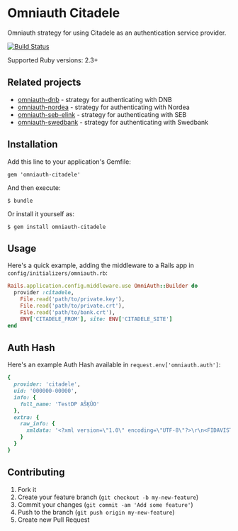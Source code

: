 # Omniauth Citadele

Omniauth strategy for using Citadele as an authentication service provider.

[![Build Status](https://travis-ci.org/mak-it/omniauth-citadele.svg?branch=master)](https://travis-ci.org/mak-it/omniauth-citadele)

Supported Ruby versions: 2.3+

## Related projects

- [omniauth-dnb](https://github.com/mak-it/omniauth-dnb) - strategy for authenticating with DNB
- [omniauth-nordea](https://github.com/mak-it/omniauth-nordea) - strategy for authenticating with Nordea
- [omniauth-seb-elink](https://github.com/mak-it/omniauth-seb-elink) - strategy for authenticating with SEB
- [omniauth-swedbank](https://github.com/mak-it/omniauth-swedbank) - strategy for authenticating with Swedbank


## Installation

Add this line to your application's Gemfile:

    gem 'omniauth-citadele'

And then execute:

    $ bundle

Or install it yourself as:

    $ gem install omniauth-citadele

## Usage

Here's a quick example, adding the middleware to a Rails app
in `config/initializers/omniauth.rb`:

```ruby
Rails.application.config.middleware.use OmniAuth::Builder do
  provider :citadele,
    File.read('path/to/private.key'),
    File.read('path/to/private.crt'),
    File.read('path/to/bank.crt'),
    ENV['CITADELE_FROM'], site: ENV['CITADELE_SITE']
end
```

## Auth Hash

Here's an example Auth Hash available in `request.env['omniauth.auth']`:

```ruby
{
  provider: 'citadele',
  uid: '000000-00000',
  info: {
    full_name: 'TestDP AŠĶŪO'
  },
  extra: {
    raw_info: {
      xmldata: '<?xml version=\"1.0\" encoding=\"UTF-8\"?>\r\n<FIDAVISTA xmlns=\"http://ivis.eps.gov.lv/XMLSchemas/100017/fidavista/v1-2\" xmlns:xsi=\"http://www.w3.org/2001/XMLSchema-instance\" xsi:schemaLocation=\"http://ivis.eps.gov.lv/XMLSchemas/100017/fidavista/v1-2 http://ivis.eps.gov.lv/XMLSchemas/100017/fidavista/v1-2/fidavista.xsd\"><Header><Timestamp>20170502142652000</Timestamp><From>10000</From><Extension><Amai xmlns=\"http://online.citadele.lv/XMLSchemas/amai/\" xmlns:xsi=\"http://www.w3.org/2001/XMLSchema-instance\" xsi:schemaLocation=\"http://online.citadele.lv/XMLSchemas/amai/ http://online.citadele.lv/XMLSchemas/amai/amai.xsd\"><Request>AUTHRESP</Request><RequestUID>258e4526-8129-468f-832a-493807346f96</RequestUID><Version>5.0</Version><Language>LV</Language><PersonCode>00000000000</PersonCode><Person>TestDP AŠĶŪO</Person><Code>100</Code><SignatureData><Signature xmlns=\"http://www.w3.org/2000/09/xmldsig#\"><SignedInfo><CanonicalizationMethod Algorithm=\"http://www.w3.org/TR/2001/REC-xml-c14n-20010315\"/><SignatureMethod Algorithm=\"http://www.w3.org/2001/04/xmldsig-more#rsa-sha256\"/><Reference URI=\"\"><Transforms><Transform Algorithm=\"http://www.w3.org/2000/09/xmldsig#enveloped-signature\"/></Transforms><DigestMethod Algorithm=\"http://www.w3.org/2001/04/xmlenc#sha256\"/><DigestValue>E3FoLc7qCoWppsPn5BPdY5GJg6CGj3BEOfoaKLsrbqI=</DigestValue></Reference></SignedInfo><SignatureValue>...</SignatureValue><KeyInfo><X509Data><X509SubjectName>...</X509SubjectName><X509Certificate>...</X509Certificate></X509Data></KeyInfo></Signature></SignatureData></Amai></Extension></Header></FIDAVISTA>'
    }
  }
}
```

## Contributing

1. Fork it
2. Create your feature branch (`git checkout -b my-new-feature`)
3. Commit your changes (`git commit -am 'Add some feature'`)
4. Push to the branch (`git push origin my-new-feature`)
5. Create new Pull Request
